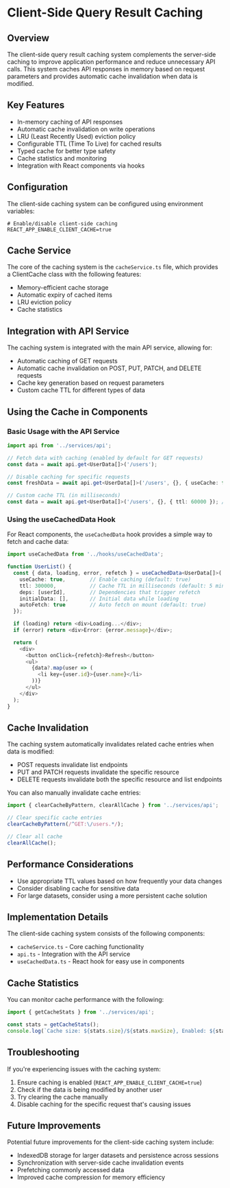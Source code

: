 # Client-Side Query Result Caching

## Overview

The client-side query result caching system complements the server-side caching to improve application performance and reduce unnecessary API calls. This system caches API responses in memory based on request parameters and provides automatic cache invalidation when data is modified.

## Key Features

- In-memory caching of API responses
- Automatic cache invalidation on write operations
- LRU (Least Recently Used) eviction policy
- Configurable TTL (Time To Live) for cached results
- Typed cache for better type safety
- Cache statistics and monitoring
- Integration with React components via hooks

## Configuration

The client-side caching system can be configured using environment variables:

```
# Enable/disable client-side caching
REACT_APP_ENABLE_CLIENT_CACHE=true
```

## Cache Service

The core of the caching system is the `cacheService.ts` file, which provides a ClientCache class with the following features:

- Memory-efficient cache storage
- Automatic expiry of cached items
- LRU eviction policy
- Cache statistics

## Integration with API Service

The caching system is integrated with the main API service, allowing for:

- Automatic caching of GET requests
- Automatic cache invalidation on POST, PUT, PATCH, and DELETE requests
- Cache key generation based on request parameters
- Custom cache TTL for different types of data

## Using the Cache in Components

### Basic Usage with the API Service

```typescript
import api from '../services/api';

// Fetch data with caching (enabled by default for GET requests)
const data = await api.get<UserData[]>('/users');

// Disable caching for specific requests
const freshData = await api.get<UserData[]>('/users', {}, { useCache: false });

// Custom cache TTL (in milliseconds)
const data = await api.get<UserData[]>('/users', {}, { ttl: 60000 }); // 1 minute
```

### Using the useCachedData Hook

For React components, the `useCachedData` hook provides a simple way to fetch and cache data:

```typescript
import useCachedData from '../hooks/useCachedData';

function UserList() {
  const { data, loading, error, refetch } = useCachedData<UserData[]>('/users', {
    useCache: true,        // Enable caching (default: true)
    ttl: 300000,           // Cache TTL in milliseconds (default: 5 minutes)
    deps: [userId],        // Dependencies that trigger refetch
    initialData: [],       // Initial data while loading
    autoFetch: true        // Auto fetch on mount (default: true)
  });

  if (loading) return <div>Loading...</div>;
  if (error) return <div>Error: {error.message}</div>;

  return (
    <div>
      <button onClick={refetch}>Refresh</button>
      <ul>
        {data?.map(user => (
          <li key={user.id}>{user.name}</li>
        ))}
      </ul>
    </div>
  );
}
```

## Cache Invalidation

The caching system automatically invalidates related cache entries when data is modified:

- POST requests invalidate list endpoints
- PUT and PATCH requests invalidate the specific resource
- DELETE requests invalidate both the specific resource and list endpoints

You can also manually invalidate cache entries:

```typescript
import { clearCacheByPattern, clearAllCache } from '../services/api';

// Clear specific cache entries
clearCacheByPattern(/^GET:\/users.*/);

// Clear all cache
clearAllCache();
```

## Performance Considerations

- Use appropriate TTL values based on how frequently your data changes
- Consider disabling cache for sensitive data
- For large datasets, consider using a more persistent cache solution

## Implementation Details

The client-side caching system consists of the following components:

- `cacheService.ts` - Core caching functionality
- `api.ts` - Integration with the API service
- `useCachedData.ts` - React hook for easy use in components

## Cache Statistics

You can monitor cache performance with the following:

```typescript
import { getCacheStats } from '../services/api';

const stats = getCacheStats();
console.log(`Cache size: ${stats.size}/${stats.maxSize}, Enabled: ${stats.enabled}`);
```

## Troubleshooting

If you're experiencing issues with the caching system:

1. Ensure caching is enabled (`REACT_APP_ENABLE_CLIENT_CACHE=true`)
2. Check if the data is being modified by another user
3. Try clearing the cache manually
4. Disable caching for the specific request that's causing issues

## Future Improvements

Potential future improvements for the client-side caching system include:

- IndexedDB storage for larger datasets and persistence across sessions
- Synchronization with server-side cache invalidation events
- Prefetching commonly accessed data
- Improved cache compression for memory efficiency 